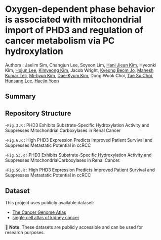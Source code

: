# Oxygen-dependent phase behavior is associated with mitochondrial import of PHD3 and regulation of cancer metabolism via PC hydroxylation
Authors : Jaelim Sim, Changjun Lee, Soyeon Lim, [Hani Jieun Kim](https://scholar.google.com/citations?hl=en&user=dVDoGfgAAAAJ), Hyeonki Kim, [Hojun Lee](https://orcid.org/0009-0001-5395-2051), [Kimyeong Kim](https://orcid.org/0009-0003-4132-8977), Jacob Wright, [Kyeong Beom Jo](https://scholar.google.com/citations?hl=en&user=fiWHs_IAAAAJ), [Mahesh Kumar Teli](https://scholar.google.co.in/citations?user=Kk0jbnAAAAAJ&hl=en), [Mi-hyun Kim](https://scholar.google.com/citations?hl=en&user=_hJ6GpMAAAAJ), [Dae-Kyum Kim](https://scholar.google.com/citations?hl=en&user=1vrt1TAAAAAJ), Dong Wook Choi, [Tae Su Choi](https://scholar.google.com/citations?user=yM_9quUAAAAJ&hl=en), [Hunsang Lee](https://scholar.google.com/citations?hl=en&user=OTb8CK4AAAAJ&view_op=list_works&sortby=pubdate), [Haejin Yoon](https://scholar.google.co.kr/citations?user=1paFUdEAAAAJ&hl=en&oi=ao)

## Summary
> 

## Repository Structure
-`Fig.3.R` : PHD3 Exhibits Substrate-Specific Hydroxylation Activity and Suppresses Mitochondrial Carboxylases in Renal Cancer

-`Fig.6.R` : High PHD3 Expression Predicts Improved Patient Survival and Suppresses Metastatic Potential in ccRCC

-`Fig.S3.R` : PHD3 Exhibits Substrate-Specific Hydroxylation Activity and Suppresses MitochondrialCarboxylases in Renal Cancer.

-`Fig.S6.R` : High PHD3 Expression Predicts Improved Patient Survival and Suppresses Metastatic Potential in ccRCC

## Dataset
This project uses publicly available dataset: 
- [The Cancer Genome Atlas](https://portal.gdc.cancer.gov/)
- [single cell atlas of kidney cancer](https://www.sanger.ac.uk/collaboration/microenvironment-of-kidney-cancer/)

📌 **Note**: These datasets are publicly accessible and can be used for research purposes.  
